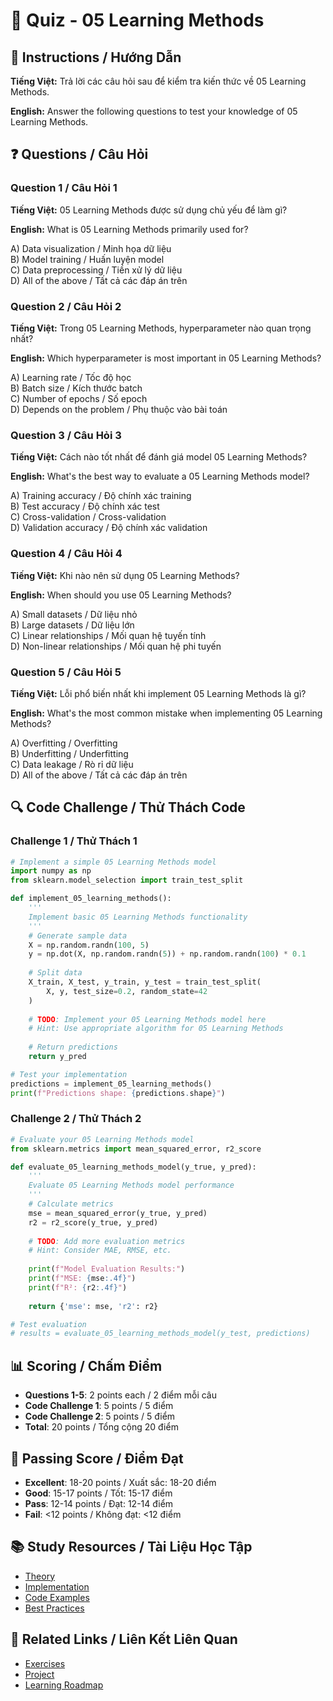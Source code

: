 # 🧠 Quiz - 05 Learning Methods

## 📝 Instructions / Hướng Dẫn

**Tiếng Việt:** Trả lời các câu hỏi sau để kiểm tra kiến thức về 05 Learning Methods.

**English:** Answer the following questions to test your knowledge of 05 Learning Methods.

## ❓ Questions / Câu Hỏi

### Question 1 / Câu Hỏi 1
**Tiếng Việt:** 05 Learning Methods được sử dụng chủ yếu để làm gì?

**English:** What is 05 Learning Methods primarily used for?

A) Data visualization / Minh họa dữ liệu  
B) Model training / Huấn luyện model  
C) Data preprocessing / Tiền xử lý dữ liệu  
D) All of the above / Tất cả các đáp án trên

### Question 2 / Câu Hỏi 2
**Tiếng Việt:** Trong 05 Learning Methods, hyperparameter nào quan trọng nhất?

**English:** Which hyperparameter is most important in 05 Learning Methods?

A) Learning rate / Tốc độ học  
B) Batch size / Kích thước batch  
C) Number of epochs / Số epoch  
D) Depends on the problem / Phụ thuộc vào bài toán

### Question 3 / Câu Hỏi 3
**Tiếng Việt:** Cách nào tốt nhất để đánh giá model 05 Learning Methods?

**English:** What's the best way to evaluate a 05 Learning Methods model?

A) Training accuracy / Độ chính xác training  
B) Test accuracy / Độ chính xác test  
C) Cross-validation / Cross-validation  
D) Validation accuracy / Độ chính xác validation

### Question 4 / Câu Hỏi 4
**Tiếng Việt:** Khi nào nên sử dụng 05 Learning Methods?

**English:** When should you use 05 Learning Methods?

A) Small datasets / Dữ liệu nhỏ  
B) Large datasets / Dữ liệu lớn  
C) Linear relationships / Mối quan hệ tuyến tính  
D) Non-linear relationships / Mối quan hệ phi tuyến

### Question 5 / Câu Hỏi 5
**Tiếng Việt:** Lỗi phổ biến nhất khi implement 05 Learning Methods là gì?

**English:** What's the most common mistake when implementing 05 Learning Methods?

A) Overfitting / Overfitting  
B) Underfitting / Underfitting  
C) Data leakage / Rò rỉ dữ liệu  
D) All of the above / Tất cả các đáp án trên

## 🔍 Code Challenge / Thử Thách Code

### Challenge 1 / Thử Thách 1
```python
# Implement a simple 05 Learning Methods model
import numpy as np
from sklearn.model_selection import train_test_split

def implement_05_learning_methods():
    '''
    Implement basic 05 Learning Methods functionality
    '''
    # Generate sample data
    X = np.random.randn(100, 5)
    y = np.dot(X, np.random.randn(5)) + np.random.randn(100) * 0.1
    
    # Split data
    X_train, X_test, y_train, y_test = train_test_split(
        X, y, test_size=0.2, random_state=42
    )
    
    # TODO: Implement your 05 Learning Methods model here
    # Hint: Use appropriate algorithm for 05 Learning Methods
    
    # Return predictions
    return y_pred

# Test your implementation
predictions = implement_05_learning_methods()
print(f"Predictions shape: {predictions.shape}")
```

### Challenge 2 / Thử Thách 2
```python
# Evaluate your 05 Learning Methods model
from sklearn.metrics import mean_squared_error, r2_score

def evaluate_05_learning_methods_model(y_true, y_pred):
    '''
    Evaluate 05 Learning Methods model performance
    '''
    # Calculate metrics
    mse = mean_squared_error(y_true, y_pred)
    r2 = r2_score(y_true, y_pred)
    
    # TODO: Add more evaluation metrics
    # Hint: Consider MAE, RMSE, etc.
    
    print(f"Model Evaluation Results:")
    print(f"MSE: {mse:.4f}")
    print(f"R²: {r2:.4f}")
    
    return {'mse': mse, 'r2': r2}

# Test evaluation
# results = evaluate_05_learning_methods_model(y_test, predictions)
```

## 📊 Scoring / Chấm Điểm

- **Questions 1-5**: 2 points each / 2 điểm mỗi câu
- **Code Challenge 1**: 5 points / 5 điểm
- **Code Challenge 2**: 5 points / 5 điểm
- **Total**: 20 points / Tổng cộng 20 điểm

## 🎯 Passing Score / Điểm Đạt

- **Excellent**: 18-20 points / Xuất sắc: 18-20 điểm
- **Good**: 15-17 points / Tốt: 15-17 điểm  
- **Pass**: 12-14 points / Đạt: 12-14 điểm
- **Fail**: <12 points / Không đạt: <12 điểm

## 📚 Study Resources / Tài Liệu Học Tập

- [Theory](./THEORY_05_learning_methods.md)
- [Implementation](./IMPLEMENTATION_05_learning_methods.md)
- [Code Examples](./CODE_EXAMPLES_05_learning_methods.md)
- [Best Practices](./BEST_PRACTICES_05_learning_methods.md)

## 🔗 Related Links / Liên Kết Liên Quan

- [Exercises](./EXERCISES_05_learning_methods.md)
- [Project](./PROJECT_05_learning_methods.md)
- [Learning Roadmap](./LEARNING_ROADMAP_05_learning_methods.md)
